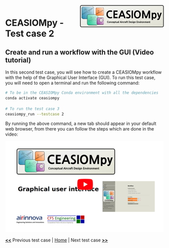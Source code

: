 <img align="right" height="70" src="../../documents/logos/CEASIOMpy_banner_main.png">

# CEASIOMpy - Test case 2

## Create and run a workflow with the GUI (Video tutorial)

In this second test case, you will see how to create a CEASIOMpy workflow with the help of the Graphical User Interface (GUI).
To run this test case, you will need to open a terminal and run the following command:

```bash
# To be in the CEASIOMpy Conda environment with all the dependencies
conda activate ceasiompy

# To run the test case 3
ceasiompy_run --testcase 2
```

By running the above command, a new tab should appear in your default web browser, from there you can follow the steps which are done in the video:

[![CEASIOMpy GUI Tutorial](./testcase2_startvideo.png)](https://www.youtube.com/watch?v=d-AaSrF5g3k)

[**<<**](../test_case_1/README.md) Previous test case | [Home](../../README.md#test-cases) | Next test case [**>>**](../test_case_3/README.md)
